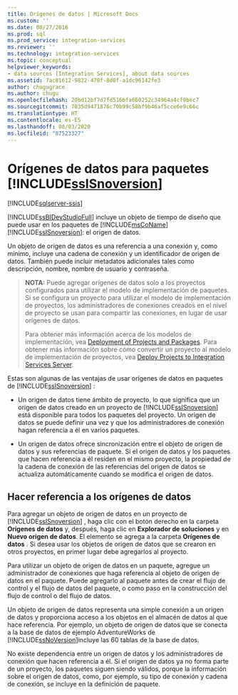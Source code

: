 ```yaml
---
title: Orígenes de datos | Microsoft Docs
ms.custom: ''
ms.date: 08/27/2016
ms.prod: sql
ms.prod_service: integration-services
ms.reviewer: ''
ms.technology: integration-services
ms.topic: conceptual
helpviewer_keywords:
- data sources [Integration Services], about data sources
ms.assetid: 7ac81612-9822-470f-8d0f-a1dc96142fe3
author: chugugrace
ms.author: chugu
ms.openlocfilehash: 20bd12bf7d7fd516bfa660252c34964a4cf9bec7
ms.sourcegitcommit: 7035d9471876c70b99c58bf9b46af5cce6e9c66c
ms.translationtype: HT
ms.contentlocale: es-ES
ms.lasthandoff: 08/03/2020
ms.locfileid: "87523327"
---
```

# <a name="data-sources-for-ssisnoversion-packages"></a>Orígenes de datos para paquetes [!INCLUDE[ssISnoversion](../../includes/ssisnoversion-md.md)]

[!INCLUDE[sqlserver-ssis](../../includes/applies-to-version/sqlserver-ssis.md)]


  [!INCLUDE[ssBIDevStudioFull](../../includes/ssbidevstudiofull-md.md)] incluye un objeto de tiempo de diseño que puede usar en los paquetes de [!INCLUDE[msCoName](../../includes/msconame-md.md)] [!INCLUDE[ssISnoversion](../../includes/ssisnoversion-md.md)]: el origen de datos.  
  
 Un objeto de origen de datos es una referencia a una conexión y, como mínimo, incluye una cadena de conexión y un identificador de origen de datos. También puede incluir metadatos adicionales tales como descripción, nombre, nombre de usuario y contraseña.  
  
> **NOTA:** Puede agregar orígenes de datos solo a los proyectos configurados para utilizar el modelo de implementación de paquetes. Si se configura un proyecto para utilizar el modelo de implementación de proyectos, los administradores de conexiones creados en el nivel de proyecto se usan para compartir las conexiones, en lugar de usar orígenes de datos.  
>   
>  Para obtener más información acerca de los modelos de implementación, vea [Deployment of Projects and Packages](../packages/deploy-integration-services-ssis-projects-and-packages.md). Para obtener más información sobre cómo convertir un proyecto al modelo de implementación de proyectos, vea [Deploy Projects to Integration Services Server](https://msdn.microsoft.com/library/hh231102.aspx).  
  
 Estas son algunas de las ventajas de usar orígenes de datos en paquetes de [!INCLUDE[ssISnoversion](../../includes/ssisnoversion-md.md)] :  
  
-   Un origen de datos tiene ámbito de proyecto, lo que significa que un origen de datos creado en un proyecto de [!INCLUDE[ssISnoversion](../../includes/ssisnoversion-md.md)] está disponible para todos los paquetes del proyecto. Un origen de datos se puede definir una vez y que los administradores de conexión hagan referencia a él en varios paquetes.  
  
-   Un origen de datos ofrece sincronización entre el objeto de origen de datos y sus referencias de paquete. Si el origen de datos y los paquetes que hacen referencia a él residen en el mismo proyecto, la propiedad de la cadena de conexión de las referencias del origen de datos se actualiza automáticamente cuando se modifica el origen de datos.  
  
## <a name="reference-data-sources"></a>Hacer referencia a los orígenes de datos  
 Para agregar un objeto de origen de datos en un proyecto de [!INCLUDE[ssISnoversion](../../includes/ssisnoversion-md.md)] , haga clic con el botón derecho en la carpeta **Orígenes de datos** y, después, haga clic en **Explorador de soluciones** y en **Nuevo origen de datos**. El elemento se agrega a la carpeta **Orígenes de datos** . Si desea usar los objetos de origen de datos que se crearon en otros proyectos, en primer lugar debe agregarlos al proyecto.  
  
 Para utilizar un objeto de origen de datos en un paquete, agregue un administrador de conexiones que haga referencia al objeto de origen de datos en el paquete. Puede agregarlo al paquete antes de crear el flujo de control y el flujo de datos del paquete, o como paso en la construcción del flujo de control o del flujo de datos.  
  
 Un objeto de origen de datos representa una simple conexión a un origen de datos y proporciona acceso a los objetos en el almacén de datos al que hace referencia. Por ejemplo, un objeto de origen de datos que se conecta a la base de datos de ejemplo AdventureWorks de [!INCLUDE[ssNoVersion](../../includes/ssnoversion-md.md)]incluye las 60 tablas de la base de datos.  
  
 No existe dependencia entre un origen de datos y los administradores de conexión que hacen referencia a él. Si el origen de datos ya no forma parte de un proyecto, los paquetes siguen siendo válidos, porque la información sobre el origen de datos, como, por ejemplo, su tipo de conexión y cadena de conexión, se incluye en la definición de paquete.  
  
  
